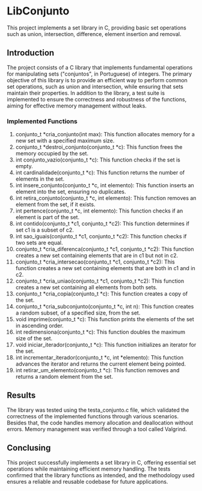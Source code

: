 # LibConjunto
This project implements a set library in C, providing basic set operations such as union, intersection, difference, element insertion and removal.

## Introduction
The project consists of a C library that implements fundamental operations for manipulating sets ("conjuntos", in Portuguese) of integers. The primary objective of this library is to provide an efficient way to perform common set operations, such as union and intersection, while ensuring that sets maintain their properties. In addition to the library, a test suite is implemented to ensure the correctness and robustness of the functions, aiming for effective memory management without leaks.

### Implemented Functions
1. conjunto_t *cria_conjunto(int max): This function allocates memory for a new set with a specified maximum size.
2. conjunto_t *destroi_conjunto(conjunto_t *c): This function frees the memory occupied by the set.
3. int conjunto_vazio(conjunto_t *c): This function checks if the set is empty.
4. int cardinalidade(conjunto_t *c): This function returns the number of elements in the set.
5. int insere_conjunto(conjunto_t *c, int elemento): This function inserts an element into the set, ensuring no duplicates.
6. int retira_conjunto(conjunto_t *c, int elemento): This function removes an element from the set, if it exists.
7. int pertence(conjunto_t *c, int elemento): This function checks if an element is part of the set.
8. int contido(conjunto_t *c1, conjunto_t *c2): This function determines if set c1 is a subset of c2.
9. int sao_iguais(conjunto_t *c1, conjunto_t *c2): This function checks if two sets are equal.
10. conjunto_t *cria_diferenca(conjunto_t *c1, conjunto_t *c2): This function creates a new set containing elements that are in c1 but not in c2.
11. conjunto_t *cria_intersecao(conjunto_t *c1, conjunto_t *c2): This function creates a new set containing elements that are both in c1 and in c2.
12. conjunto_t *cria_uniao(conjunto_t *c1, conjunto_t *c2): This function creates a new set containing all elements from both sets.
13. conjunto_t *cria_copia(conjunto_t *c): This function creates a copy of the set.
14. conjunto_t *cria_subconjunto(conjunto_t *c, int n): This function creates a random subset, of a specified size, from the set.
15. void imprime(conjunto_t *c): This function prints the elements of the set in ascending order.
16. int redimensiona(conjunto_t *c): This function doubles the maximum size of the set.
17. void iniciar_iterador(conjunto_t *c): This function initializes an iterator for the set.
18. int incrementar_iterador(conjunto_t *c, int *elemento): This function advances the iterator and returns the current element being pointed.
19. int retirar_um_elemento(conjunto_t *c): This function removes and returns a random element from the set.

## Results
The library was tested using the testa_conjunto.c file, which validated the correctness of the implemented functions through various scenarios. Besides that, the code handles memory allocation and deallocation without errors. Memory management was verified through a tool called Valgrind.

## Conclusing
This project successfully implements a set library in C, offering essential set operations while maintaining efficient memory handling. The tests confirmed that the library functions as intended, and the methodology used ensures a reliable and reusable codebase for future applications.

